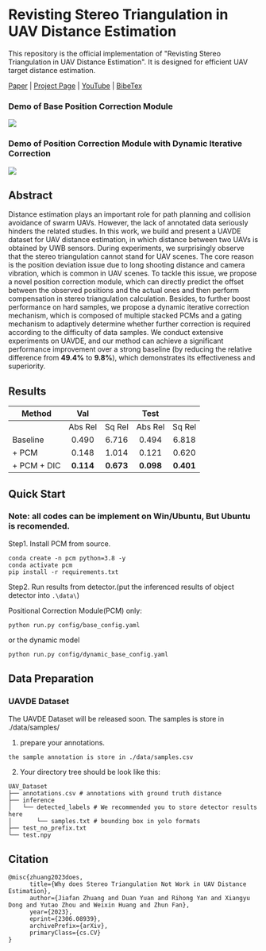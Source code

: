 # Revisting Stereo Triangulation in UAV Distance Estimation

This repository is the official implementation of "Revisting Stereo Triangulation in UAV Distance Estimation". It is designed for efficient UAV target distance estimation.

[Paper](https://arxiv.org/abs/2306.08939) | [Project Page](https://duanyuan13.github.io/UAVDE.html) | [YouTube]() | [BibeTex](#citation)

### Demo of Base Position Correction Module

<img src="./gif/pcm.gif"/>

### Demo of Position Correction Module with Dynamic Iterative Correction

![](./gif/dic_pcm.gif)

## Abstract
Distance estimation plays an important role for path planning and collision avoidance of swarm UAVs. However, the lack of annotated data seriously hinders the related studies. In this work, we build and present a UAVDE dataset for UAV distance estimation, in which distance between two UAVs is obtained by UWB sensors. During experiments, we surprisingly observe that the stereo triangulation cannot stand for UAV scenes. The core reason is the position deviation issue due to long shooting distance and camera vibration, which is common in UAV scenes. To tackle this issue, we propose a novel position correction module, which can directly predict the offset between the observed positions and the actual ones and then perform compensation in stereo triangulation calculation. Besides, to further boost performance on hard samples, we propose a dynamic iterative correction mechanism, which is composed of multiple stacked PCMs and a gating mechanism to adaptively determine whether further correction is required according to the difficulty of data samples. We conduct extensive experiments on UAVDE, and our method can achieve a significant performance improvement over a strong baseline (by reducing the relative difference from **49.4%** to **9.8%**), which demonstrates its effectiveness and superiority.

## Results
| Method      |    Val    |           |   Test    |           |
|-------------|:---------:|:---------:|:---------:|:---------:|
|             |  Abs Rel  |  Sq Rel   |  Abs Rel  |  Sq Rel   |
| Baseline    |   0.490   |   6.716   |   0.494   |   6.818   |
| + PCM       |   0.148   |   1.014   |   0.121   |   0.620   |
| + PCM + DIC | **0.114** | **0.673** | **0.098** | **0.401** |



## Quick Start
### Note: all codes can be implement on Win/Ubuntu, But Ubuntu is recomended.
Step1. Install PCM from source.
```shell
conda create -n pcm python=3.8 -y
conda activate pcm
pip install -r requirements.txt
```
Step2. Run  results from detector.(put the inferenced results of object detector into `.\data\`)

Positional Correction Module(PCM) only:
```shell
python run.py config/base_config.yaml
```
or the dynamic model
```shell
python run.py config/dynamic_base_config.yaml
```

## Data Preparation
### UAVDE Dataset
The UAVDE Dataset will be released soon. The samples is store in ./data/samples/

1. prepare your annotations.
```
the sample annotation is store in ./data/samples.csv
```

2. Your directory tree should be look like this:
```
UAV_Dataset
├── annotations.csv # annotations with ground truth distance
├── inference  
│   └── detected_labels # We recommended you to store detector results here
│       └── samples.txt # bounding box in yolo formats
├── test_no_prefix.txt
└── test.npy
```

## Citation
```
@misc{zhuang2023does,
      title={Why does Stereo Triangulation Not Work in UAV Distance Estimation}, 
      author={Jiafan Zhuang and Duan Yuan and Rihong Yan and Xiangyu Dong and Yutao Zhou and Weixin Huang and Zhun Fan},
      year={2023},
      eprint={2306.08939},
      archivePrefix={arXiv},
      primaryClass={cs.CV}
}
```